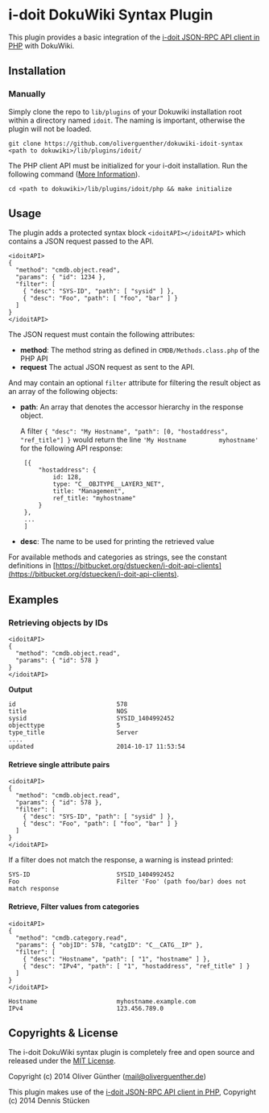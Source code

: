 # i-doit DokuWiki Syntax Plugin

This plugin provides a basic integration of the [i-doit JSON-RPC API client in PHP](https://bitbucket.org/dstuecken/i-doit-api-clients/wiki/PHP) with DokuWiki.

## Installation

### Manually

Simply clone the repo to `lib/plugins` of your Dokuwiki installation root within a directory named `idoit`. The naming is important, otherwise the plugin will not be loaded.

	git clone https://github.com/oliverguenther/dokuwiki-idoit-syntax <path to dokuwiki>/lib/plugins/idoit/
	
The PHP client API must be initialized for your i-doit installation. Run the following command ([More Information](https://bitbucket.org/dstuecken/i-doit-api-clients/wiki/PHP)).
	
	cd <path to dokuwiki>/lib/plugins/idoit/php && make initialize

## Usage

The plugin adds a protected syntax block `<idoitAPI></idoitAPI>` which contains a JSON request passed to the API.
	
	<idoitAPI>
	{
	  "method": "cmdb.object.read",
	  "params": { "id": 1234 },
	  "filter": [
	    { "desc": "SYS-ID", "path": [ "sysid" ] },
	    { "desc": "Foo", "path": [ "foo", "bar" ] }
	  ]
	}
	</idoitAPI>

The JSON request must contain the following attributes:

 * **method**: The method string as defined in `CMDB/Methods.class.php` of the PHP API
 * **request** The actual JSON request as sent to the API.
 
 And may contain an optional `filter` attribute for filtering the result object as an array of the following objects:
 
 * **path**: An array that denotes the accessor hierarchy in the response object.

	A filter `{ "desc": "My Hostname", "path": [0, "hostaddress", "ref_title"] }`
	would return the line `'My Hostname			myhostname'` for the following API response:
	
		[{
			"hostaddress": {
				id: 128,
				type: "C__OBJTYPE__LAYER3_NET",
				title: "Management",
				ref_title: "myhostname"
			}
		},
		...
		]
 
 
 * **desc**: The name to be used for printing the retrieved value


For available methods and categories as strings, see the constant definitions in [https://bitbucket.org/dstuecken/i-doit-api-clients](https://bitbucket.org/dstuecken/i-doit-api-clients).


## Examples


### Retrieving objects by IDs

	<idoitAPI>
	{
	  "method": "cmdb.object.read",
	  "params": { "id": 578 }
	}
	</idoitAPI>
	
**Output**

	id                            578
	title                         NOS
	sysid                         SYSID_1404992452
	objecttype                    5
	type_title                    Server
	....
	updated                       2014-10-17 11:53:54


#### Retrieve single attribute pairs


	<idoitAPI>
	{
	  "method": "cmdb.object.read",
	  "params": { "id": 578 },
	  "filter": [
	    { "desc": "SYS-ID", "path": [ "sysid" ] },
	    { "desc": "Foo", "path": [ "foo", "bar" ] }
	  ]
	}
	</idoitAPI>

If a filter does not match the response, a warning is instead printed:

	SYS-ID                        SYSID_1404992452
	Foo                           Filter 'Foo' (path foo/bar) does not match response
	
#### Retrieve, Filter values from categories

	<idoitAPI>
	{
	  "method": "cmdb.category.read",
	  "params": { "objID": 578, "catgID": "C__CATG__IP" },
	  "filter": [
	    { "desc": "Hostname", "path": [ "1", "hostname" ] },
	    { "desc": "IPv4", "path": [ "1", "hostaddress", "ref_title" ] }
	  ]
	}
	</idoitAPI>

	Hostname                      myhostname.example.com
	IPv4                          123.456.789.0



## Copyrights & License
The i-doit DokuWiki syntax plugin is completely free and open source and released under the [MIT License](https://github.com/oliverguenther/dokuwiki-idoit-syntax/blob/master/LICENSE).

Copyright (c) 2014 Oliver Günther (mail@oliverguenther.de)

This plugin makes use of the [i-doit JSON-RPC API client in PHP](https://bitbucket.org/dstuecken/i-doit-api-clients/wiki/PHP), Copyright (c) 2014 Dennis Stücken
